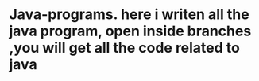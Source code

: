 # Java-programs. here i writen all the java program, open inside branches ,you will get all the code related to java
